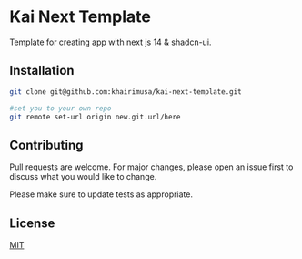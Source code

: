 # Kai Next Template

Template for creating app with next js 14 & shadcn-ui.

## Installation

```bash
git clone git@github.com:khairimusa/kai-next-template.git

#set you to your own repo
git remote set-url origin new.git.url/here

```

## Contributing

Pull requests are welcome. For major changes, please open an issue first
to discuss what you would like to change.

Please make sure to update tests as appropriate.

## License

[MIT](https://choosealicense.com/licenses/mit/)
